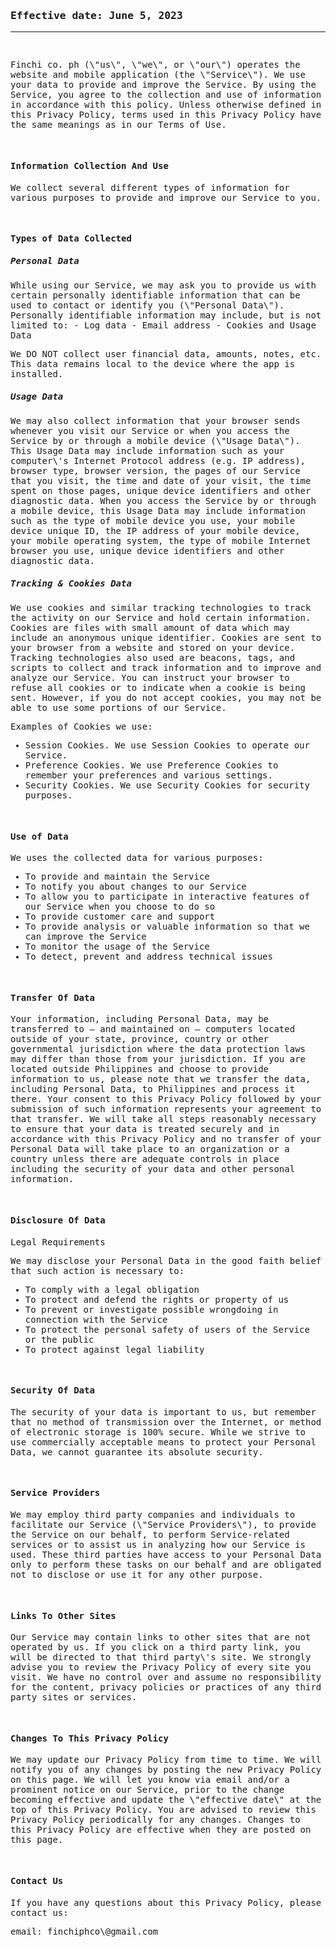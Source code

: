 <samp>
  
### Effective date: June 5, 2023

----
  </br> 
  <p>
Finchi co. ph (\"us\", \"we\", or \"our\") operates the website and mobile application (the \"Service\").
We use your data to provide and improve the Service. By using the Service, you agree to the collection and use of information in accordance with this policy. Unless otherwise defined in this Privacy Policy, terms used in this Privacy Policy have the same meanings as in our Terms of Use.
</p>
  
  </br>  
  
#### Information Collection And Use

<p>We collect several different types of information for various purposes to provide and improve our Service to you.</p>

  </br>

#### Types of Data Collected
  
##### Personal Data
  
<p>
While using our Service, we may ask you to provide us with certain personally identifiable information that can be used to contact or identify you (\"Personal Data\"). Personally identifiable information may include, but is not limited to:  
- Log data  
- Email address  
- Cookies and Usage Data  
</p>

<p>
We DO NOT collect user financial data, amounts, notes, etc. This data remains local to the device where the app is installed.
</p>

##### Usage Data
<p>
We may also collect information that your browser sends whenever you visit our Service or when you access the Service by or through a mobile device (\"Usage Data\").
This Usage Data may include information such as your computer\'s Internet Protocol address (e.g. IP address), browser type, browser version, the pages of our Service that you visit, the time and date of your visit, the time spent on those pages, unique device identifiers and other diagnostic data.
When you access the Service by or through a mobile device, this Usage Data may include information such as the type of mobile device you use, your mobile device unique ID, the IP address of your mobile device, your mobile operating system, the type of mobile Internet browser you use, unique device identifiers and other diagnostic data.
</p>
  
##### Tracking &amp; Cookies Data
<p>
We use cookies and similar tracking technologies to track the activity on our Service and hold certain information.
Cookies are files with small amount of data which may include an anonymous unique identifier. Cookies are sent to your browser from a website and stored on your device. Tracking technologies also used are beacons, tags, and scripts to collect and track information and to improve and analyze our Service.
You can instruct your browser to refuse all cookies or to indicate when a cookie is being sent. However, if you do not accept cookies, you may not be able to use some portions of our Service.
</p>

<p>
Examples of Cookies we use:  
  
* Session Cookies. We use Session Cookies to operate our Service.  
* Preference Cookies. We use Preference Cookies to remember your preferences and various settings.  
* Security Cookies. We use Security Cookies for security purposes.  
</p>

  </br>

#### Use of Data
<p>
We uses the collected data for various purposes:  
  
* To provide and maintain the Service  
* To notify you about changes to our Service  
* To allow you to participate in interactive features of our Service when you choose to do so  
* To provide customer care and support  
* To provide analysis or valuable information so that we can improve the Service  
* To monitor the usage of the Service  
* To detect, prevent and address technical issues  
</p>

  </br>

#### Transfer Of Data
<p>
Your information, including Personal Data, may be transferred to — and maintained on — computers located outside of your state, province, country or other governmental jurisdiction where the data protection laws may differ than those from your jurisdiction.
If you are located outside Philippines and choose to provide information to us, please note that we transfer the data, including Personal Data, to Philippines and process it there.
Your consent to this Privacy Policy followed by your submission of such information represents your agreement to that transfer.
We will take all steps reasonably necessary to ensure that your data is treated securely and in accordance with this Privacy Policy and no transfer of your Personal Data will take place to an organization or a country unless there are adequate controls in place including the security of your data and other personal information.
</p>

  </br>

#### Disclosure Of Data

<p>Legal Requirements</p>

<p>
We may disclose your Personal Data in the good faith belief that such action is necessary to:  
  
* To comply with a legal obligation  
* To protect and defend the rights or property of us  
* To prevent or investigate possible wrongdoing in connection with the Service  
* To protect the personal safety of users of the Service or the public  
* To protect against legal liability  
</p>

  </br>

#### Security Of Data
<p>
The security of your data is important to us, but remember that no method of transmission over the Internet, or method of electronic storage is 100% secure. While we strive to use commercially acceptable means to protect your Personal Data, we cannot guarantee its absolute security.
</p>

  </br>

#### Service Providers
<p>
We may employ third party companies and individuals to facilitate our Service (\"Service Providers\"), to provide the Service on our behalf, to perform Service-related services or to assist us in analyzing how our Service is used.
These third parties have access to your Personal Data only to perform these tasks on our behalf and are obligated not to disclose or use it for any other purpose.
</p>

  </br>

#### Links To Other Sites
<p>
Our Service may contain links to other sites that are not operated by us. If you click on a third party link, you will be directed to that third party\'s site. We strongly advise you to review the Privacy Policy of every site you visit.
We have no control over and assume no responsibility for the content, privacy policies or practices of any third party sites or services.
</p>

  </br>

#### Changes To This Privacy Policy
<p>
We may update our Privacy Policy from time to time. We will notify you of any changes by posting the new Privacy Policy on this page.
We will let you know via email and/or a prominent notice on our Service, prior to the change becoming effective and update the \"effective date\" at the top of this Privacy Policy.
You are advised to review this Privacy Policy periodically for any changes. Changes to this Privacy Policy are effective when they are posted on this page.
</p>

  </br>

#### Contact Us
<p>If you have any questions about this Privacy Policy, please contact us:</p>
<p>email: finchiphco\@gmail.com</p>  
</samp>
